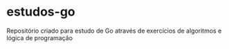 # estudos-go
Repositório criado para estudo de Go através de exercícios de algoritmos e lógica de programação
